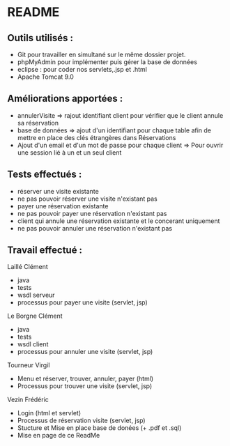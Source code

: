 # README

Outils utilisés : 
-
- Git pour travailler en simultané sur le même dossier projet.
- phpMyAdmin pour implémenter puis gérer la base de données
- eclipse : pour coder nos servlets,.jsp et .html
- Apache Tomcat 9.0


Améliorations apportées :
-
- annulerVisite => rajout identifiant client pour vérifier que le client annule sa réservation
- base de données => ajout d'un identifiant pour chaque table afin de mettre en place des clés étrangères dans Réservations
- Ajout d'un email et d'un mot de passe pour chaque client => Pour ouvrir une session lié à un et un seul client


Tests effectués :
-
- réserver une visite existante
- ne pas pouvoir réserver une visite n'existant pas
- payer une réservation existante
- ne pas pouvoir payer une réservation n'existant pas
- client qui annule une réservation existante et le concerant uniquement 
- ne pas pouvoir annuler une réservation n'existant pas


Travail effectué :
- 

Laillé Clément
  - java
  - tests
  - wsdl serveur
  - processus pour payer une visite (servlet, jsp)

Le Borgne Clément
  - java
  - tests
  - wsdl client
  - processus pour annuler une visite (servlet, jsp)
  
Tourneur Virgil
  - Menu et réserver, trouver, annuler, payer (html)
  - Processus pour trouver une visite (servlet, jsp)

Vezin Frédéric
  - Login (html et servlet) 
  - Processus de réservation visite (servlet, jsp)
  - Stucture et Mise en place base de donées (+ .pdf et .sql)
  - Mise en page de ce ReadMe
